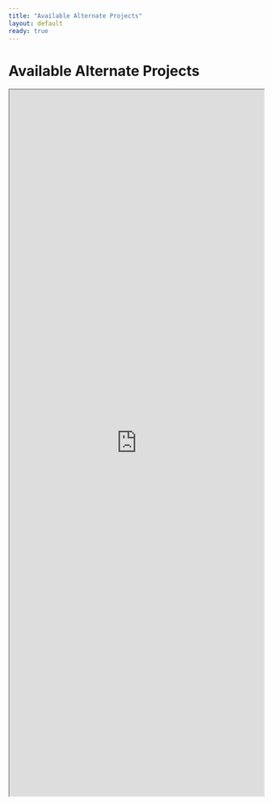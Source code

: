 ```yaml
---
title: "Available Alternate Projects"
layout: default
ready: true
---
```


# Available Alternate Projects

<style>
iframe { width: 100%; height: 1400px; overflow: scroll; }  
</style>


<iframe src="https://docs.google.com/spreadsheets/d/e/2PACX-1vTnx6nemiMaCJsrB_dItAN_LAGK7sReZfotGNr629RuOJu45kX9X4EnZS3KRT4jIX8x6sv91EtxXgdH/pubhtml?widget=true&amp;headers=false"></iframe>

<div style="display:none;">
https://ucsb-cs56-w18.github.io/info/available_projects/
</div>
